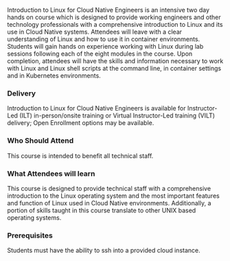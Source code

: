 <!-- Introduction to Linux for Cloud Native Engineers -->

Introduction to Linux for Cloud Native Engineers is an intensive two day hands on course which is designed to provide working engineers and other technology professionals with a comprehensive introduction to Linux and its use in Cloud Native systems. Attendees will leave with a clear understanding of Linux and how to use it in container environments. Students will gain hands on experience working with Linux during lab sessions following each of the eight modules in the course. Upon completion, attendees will have the skills and information necessary to work with Linux and Linux shell scripts at the command line, in container settings and in Kubernetes environments.


### Delivery

Introduction to Linux for Cloud Native Engineers is available for Instructor-Led (ILT) in-person/onsite training or Virtual Instructor-Led training (VILT) delivery; Open Enrollment options may be available.


### Who Should Attend

This course is intended to benefit all technical staff.


### What Attendees will learn

This course is designed to provide technical staff with a comprehensive introduction to the Linux operating system and the most important features and function of Linux used in Cloud Native environments. Additionally, a portion of skills taught in this course translate to other UNIX based operating systems.


### Prerequisites

Students must have the ability to ssh into a provided cloud instance.
